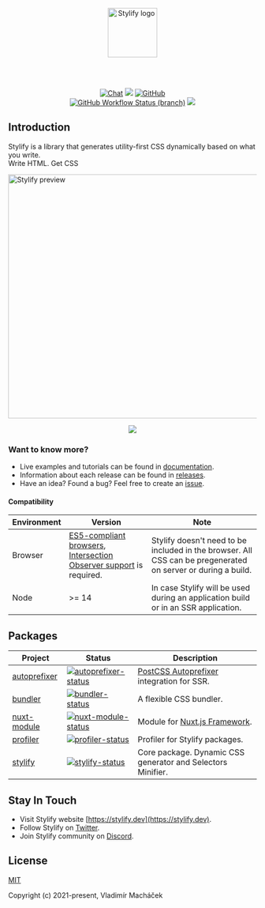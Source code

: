 <br><br>

<p align="center">
	<a href="https://stylify.dev" target="_blank" rel="noopener noreferrer">
		<img src="https://stylify.dev/images/logo.svg" height="100" alt="Stylify logo">
	</a>
</p>

<br><br>

<p align="center">
<a href="https://discord.gg/NuJsk5SMDz/"><img src="https://img.shields.io/badge/chat-on%20discord-7289da.svg?sanitize=true" alt="Chat"></a>
<a href="https://github.com/stylify/packages/discussions"><img src="https://user-images.githubusercontent.com/14016808/132510133-76bb66a9-951f-4411-9236-140cac7b7472.png"></a>
<a href="https://github.com/stylify/packages/blob/master/LICENSE"><img alt="GitHub" src="https://img.shields.io/github/license/stylify/packages"></a>
<br>
<a href="(https://github.com/stylify/packages/actions/workflows/tests.yaml"><img alt="GitHub Workflow Status (branch)" src="https://github.com/stylify/packages/actions/workflows/tests.yaml/badge.svg"></a>
<a href="https://codecov.io/gh/stylify/packages"><img src="https://codecov.io/gh/stylify/packages/branch/master/graph/badge.svg?token=ZJLKX877DF"/></a>
</p>

## Introduction

Stylify is a library that generates utility-first CSS dynamically based on what you write.<br>
Write HTML. Get CSS

<img src="https://raw.githubusercontent.com/stylify/packages/master/stylify.gif" height="494" width="1024" alt="Stylify preview">

<p align="center"><a href="https://stylify.dev"><img src="https://user-images.githubusercontent.com/14016808/132552680-ae877b45-5796-42df-b507-c0f6b9cf4706.png"></a></p>

### Want to know more?
- Live examples and tutorials can be found in [documentation](https://stylify.dev/docs/get-started).
- Information about each release can be found in [releases](https://github.com/stylify/packages/releases).
- Have an idea? Found a bug? Feel free to create an [issue](https://github.com/stylify/packages/issues).

#### Compatibility
| Environment | Version                                                                                                                                                          | Note                                                                                                          |
|-------------|------------------------------------------------------------------------------------------------------------------------------------------------------------------|---------------------------------------------------------------------------------------------------------------|
| Browser     | [ES5-compliant browsers](https://caniuse.com/?search=ES5), [Intersection Observer support](https://caniuse.com/?search=intersection%20observer) is required.     | Stylify doesn't need to be included in the browser. All CSS can be pregenerated on server or during a build.  |
| Node        | >= 14                                                                                                                                                            | In case Stylify will be used during an application build or in an SSR application.                            |

## Packages

| Project               | Status                                                       | Description                                                                          |
| --------------------- | ------------------------------------------------------------ | -------------------------------------------------------------------------------------|
| [autoprefixer]        | [![autoprefixer-status]][autoprefixer-package]               | [PostCSS Autoprefixer](https://github.com/postcss/autoprefixer) integration for SSR. |
| [bundler]        | [![bundler-status]][autoprefixer-package]                         | A flexible CSS bundler.                                                              |
| [nuxt-module]         | [![nuxt-module-status]][nuxt-module-package]                 | Module for [Nuxt.js Framework](https://nuxtjs.org/).                                    |
| [profiler]            | [![profiler-status]][profiler-package]                       | Profiler for Stylify packages.                                                       |
| [stylify]             | [![stylify-status]][stylify-package]                         | Core package. Dynamic CSS generator and Selectors Minifier.                          |

[autoprefixer]: https://github.com/stylify/packages/autoprefixer
[autoprefixer-status]: https://img.shields.io/npm/v/@stylify/autoprefixer.svg
[autoprefixer-package]: https://npmjs.com/package/@stylify/stylify

[bundler]: https://github.com/stylify/packages/bundler
[bundler-status]: https://img.shields.io/npm/v/@stylify/bundler.svg
[bundler-package]: https://npmjs.com/package/@stylify/bundler

[nuxt-module]: https://github.com/stylify/packages/nuxt-module
[nuxt-module-status]: https://img.shields.io/npm/v/@stylify/nuxt-module.svg
[nuxt-module-package]: https://npmjs.com/package/@stylify/nuxt-module

[profiler]: https://github.com/stylify/packages/profiler
[profiler-status]: https://img.shields.io/npm/v/@stylify/profiler.svg
[profiler-package]: https://npmjs.com/package/@stylify/profiler

[stylify]: https://github.com/stylify/packages/stylify
[stylify-status]: https://img.shields.io/npm/v/@stylify/stylify.svg
[stylify-package]: https://npmjs.com/package/@stylify/stylify

## Stay In Touch

- Visit Stylify website [https://stylify.dev](https://stylify.dev).
- Follow Stylify on [Twitter](https://twitter.com/stylify_dev).
- Join Stylify community on [Discord](https://https://discord.gg/NuJsk5SMDz/).

## License

[MIT](https://opensource.org/licenses/MIT)

Copyright (c) 2021-present, Vladimír Macháček
